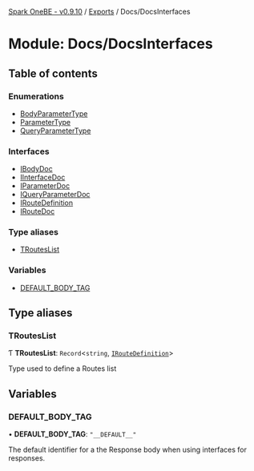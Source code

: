 [Spark OneBE - v0.9.10](../README.md) / [Exports](../modules.md) / Docs/DocsInterfaces

# Module: Docs/DocsInterfaces

## Table of contents

### Enumerations

- [BodyParameterType](../enums/Docs_DocsInterfaces.BodyParameterType.md)
- [ParameterType](../enums/Docs_DocsInterfaces.ParameterType.md)
- [QueryParameterType](../enums/Docs_DocsInterfaces.QueryParameterType.md)

### Interfaces

- [IBodyDoc](../interfaces/Docs_DocsInterfaces.IBodyDoc.md)
- [IInterfaceDoc](../interfaces/Docs_DocsInterfaces.IInterfaceDoc.md)
- [IParameterDoc](../interfaces/Docs_DocsInterfaces.IParameterDoc.md)
- [IQueryParameterDoc](../interfaces/Docs_DocsInterfaces.IQueryParameterDoc.md)
- [IRouteDefinition](../interfaces/Docs_DocsInterfaces.IRouteDefinition.md)
- [IRouteDoc](../interfaces/Docs_DocsInterfaces.IRouteDoc.md)

### Type aliases

- [TRoutesList](Docs_DocsInterfaces.md#trouteslist)

### Variables

- [DEFAULT\_BODY\_TAG](Docs_DocsInterfaces.md#default_body_tag)

## Type aliases

### TRoutesList

Ƭ **TRoutesList**: `Record`<`string`, [`IRouteDefinition`](../interfaces/Docs_DocsInterfaces.IRouteDefinition.md)\>

Type used to define a Routes list

## Variables

### DEFAULT\_BODY\_TAG

• **DEFAULT\_BODY\_TAG**: ``"__DEFAULT__"``

The default identifier for a the Response body when using interfaces for responses.
